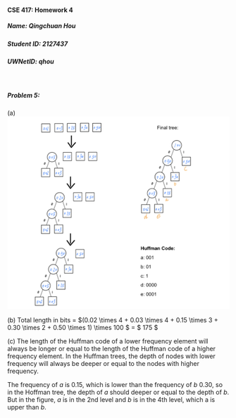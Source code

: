 #### CSE 417: Homework 4
##### Name: Qingchuan Hou
##### Student ID: 2127437
##### UWNetID: qhou
<br>

##### Problem 5:
(a)
![P](Image/A4P5.jpeg)

(b)
Total length in bits = $(0.02 \times 4 + 0.03 \times 4 + 0.15 \times 3 + 0.30 \times 2 + 0.50 \times 1) \times 100 $ = $ 175 $

(c)
The length of the Huffman code of a lower frequency element will always be longer or equal to the length of the Huffman code of a higher frequency element. In the Huffman trees, the depth of nodes with lower frequency will always be deeper or equal to the nodes with higher frequency. 

The frequency of $a$ is 0.15, which is lower than the frequency of $b$ 0.30, so in the Hoffman tree, the depth of $a$ should deeper or equal to the depth of $b$. But in the figure, $a$ is in the 2nd level and $b$ is in the 4th level, which a is upper than $b$.
